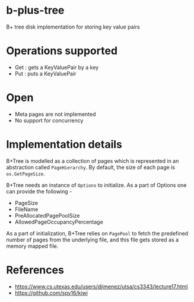 
# b-plus-tree
B+ tree disk implementation for storing key value pairs

# Operations supported
- Get : gets a KeyValuePair by a key
- Put : puts a KeyValuePair

# Open
- Meta pages are not implemented
- No support for concurrency

# Implementation details
B+Tree is modelled as a collection of pages which is represented in an abstraction called ```PageHierarchy```. 
By default, the size of each page is ```os.GetPageSize```.

B+Tree needs an instance of ```Options``` to initialize. As a part of Options one can provide the following -
- PageSize 
- FileName 
- PreAllocatedPagePoolSize 
- AllowedPageOccupancyPercentage  

As a part of initialization, B+Tree relies on ```PagePool``` to fetch the predefined number of pages from the underlying file, and this
file gets stored as a memory mapped file.

# References
- https://www.cs.utexas.edu/users/djimenez/utsa/cs3343/lecture17.html
- https://github.com/spy16/kiwi
